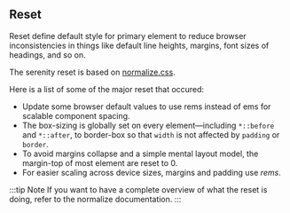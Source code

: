## Reset

Reset define default style for primary element to reduce browser inconsistencies in things like default line heights, margins, font sizes of headings, and so on.

The serenity reset is based on [normalize.css](https://github.com/necolas/normalize.css).

Here is a list of some of the major reset that occured:

* Update some browser default values to use rems instead of ems for scalable component spacing.
* The box-sizing is globally set on every element—including `*::before` and `*::after`, to border-box so that `width` is not affected by `padding` or `border`.
* To avoid margins collapse and a simple mental layout model, the margin-top of most element are reset to 0.
* For easier scaling across device sizes, margins and padding use *rems*.

:::tip Note
If you want to have a complete overview of what the reset is doing, refer to the normalize documentation.
:::
